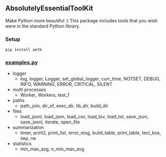 ## AbsolutelyEssentialToolKit
Make Python more beautiful :) This package includes tools that you wish were in the standard Python library.

### Setup

    pip install aetk

### [examples.py](https://github.com/sudongqi/AbsolutelyEssentialToolKit/blob/main/examples.py)

* logger
  * log, logger, Logger, set_global_logger, curr_time, NOTSET, DEBUG, INFO, WARNING, ERROR, CRITICAL, SILENT
* multi processes
  * Worker, Workers, test_f
* paths
  * path_join, dir_of, exec_dir, lib_dir, build_dir
* files
  * load_jsonl, load_json, load_csv, load_tsv, load_txt, save_json, save_jsonl, iterate, open_file
* summarization
  * timer, print2, print_list, error_msg, build_table, print_table, text_box, sep, na
* statistics
  * min_max_avg, n_min_max_avg 
  






